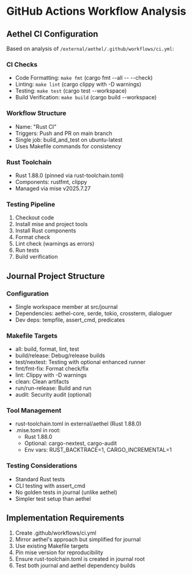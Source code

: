 # GitHub Actions Workflow Analysis

## Aethel CI Configuration

Based on analysis of `/external/aethel/.github/workflows/ci.yml`:

### CI Checks
- Code Formatting: `make fmt` (cargo fmt --all -- --check)
- Linting: `make lint` (cargo clippy with -D warnings)
- Testing: `make test` (cargo test --workspace)
- Build Verification: `make build` (cargo build --workspace)

### Workflow Structure
- Name: "Rust CI"
- Triggers: Push and PR on main branch
- Single job: build_and_test on ubuntu-latest
- Uses Makefile commands for consistency

### Rust Toolchain
- Rust 1.88.0 (pinned via rust-toolchain.toml)
- Components: rustfmt, clippy
- Managed via mise v2025.7.27

### Testing Pipeline
1. Checkout code
2. Install mise and project tools
3. Install Rust components
4. Format check
5. Lint check (warnings as errors)
6. Run tests
7. Build verification

## Journal Project Structure

### Configuration
- Single workspace member at src/journal
- Dependencies: aethel-core, serde, tokio, crossterm, dialoguer
- Dev deps: tempfile, assert_cmd, predicates

### Makefile Targets
- all: build, format, lint, test
- build/release: Debug/release builds
- test/nextest: Testing with optional enhanced runner
- fmt/fmt-fix: Format check/fix
- lint: Clippy with -D warnings
- clean: Clean artifacts
- run/run-release: Build and run
- audit: Security audit (optional)

### Tool Management
- rust-toolchain.toml in external/aethel (Rust 1.88.0)
- .mise.toml in root:
  - Rust 1.88.0
  - Optional: cargo-nextest, cargo-audit
  - Env vars: RUST_BACKTRACE=1, CARGO_INCREMENTAL=1

### Testing Considerations
- Standard Rust tests
- CLI testing with assert_cmd
- No golden tests in journal (unlike aethel)
- Simpler test setup than aethel

## Implementation Requirements

1. Create .github/workflows/ci.yml
2. Mirror aethel's approach but simplified for journal
3. Use existing Makefile targets
4. Pin mise version for reproducibility
5. Ensure rust-toolchain.toml is created in journal root
6. Test both journal and aethel dependency builds